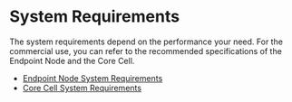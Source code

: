# System Requirements

The system requirements depend on the performance your need. For the commercial use, you can refer to the recommended specifications of the Endpoint Node and the Core Cell.

- [Endpoint Node System Requirements](../../endpoint-node/system-requirements/md)
- [Core Cell System Requirements](../../core-cell/system-requirements/md)